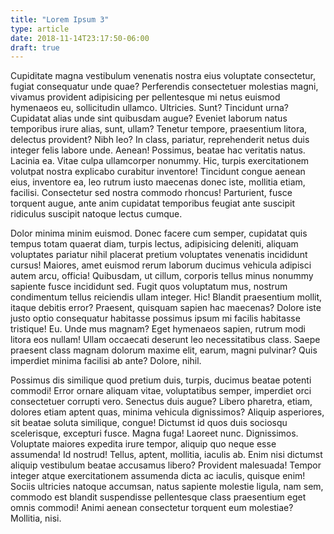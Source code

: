 ```yaml
---
title: "Lorem Ipsum 3"
type: article
date: 2018-11-14T23:17:50-06:00
draft: true
---
```


Cupiditate magna vestibulum venenatis nostra eius voluptate consectetur, fugiat consequatur unde quae? Perferendis consectetuer molestias magni, vivamus provident adipisicing per pellentesque mi netus euismod hymenaeos eu, sollicitudin ullamco. Ultricies. Sunt? Tincidunt urna? Cupidatat alias unde sint quibusdam augue? Eveniet laborum natus temporibus irure alias, sunt, ullam? Tenetur tempore, praesentium litora, delectus provident? Nibh leo? In class, pariatur, reprehenderit netus duis integer felis labore unde. Aenean! Possimus, beatae hac veritatis natus. Lacinia ea. Vitae culpa ullamcorper nonummy. Hic, turpis exercitationem volutpat nostra explicabo curabitur inventore! Tincidunt congue aenean eius, inventore ea, leo rutrum iusto maecenas donec iste, mollitia etiam, facilisi. Consectetur sed nostra commodo rhoncus! Parturient, fusce torquent augue, ante anim cupidatat temporibus feugiat ante suscipit ridiculus suscipit natoque lectus cumque.

Dolor minima minim euismod. Donec facere cum semper, cupidatat quis tempus totam quaerat diam, turpis lectus, adipisicing deleniti, aliquam voluptates pariatur nihil placerat pretium voluptates venenatis incididunt cursus! Maiores, amet euismod rerum laborum ducimus vehicula adipisci autem arcu, officia! Quibusdam, ut cillum, corporis tellus minus nonummy sapiente fusce incididunt sed. Fugit quos voluptatum mus, nostrum condimentum tellus reiciendis ullam integer. Hic! Blandit praesentium mollit, itaque debitis error? Praesent, quisquam sapien hac maecenas? Dolore iste justo optio consequatur habitasse possimus ipsum mi facilis habitasse tristique! Eu. Unde mus magnam? Eget hymenaeos sapien, rutrum modi litora eos nullam! Ullam occaecati deserunt leo necessitatibus class. Saepe praesent class magnam dolorum maxime elit, earum, magni pulvinar? Quis imperdiet minima facilisi ab ante? Dolore, nihil.

Possimus dis similique quod pretium duis, turpis, ducimus beatae potenti commodi! Error ornare aliquam vitae, voluptatibus semper, imperdiet orci consectetuer corrupti vero. Senectus duis augue? Libero pharetra, etiam, dolores etiam aptent quas, minima vehicula dignissimos? Aliquip asperiores, sit beatae soluta similique, congue! Dictumst id quos duis sociosqu scelerisque, excepturi fusce. Magna fuga! Laoreet nunc. Dignissimos. Voluptate maiores expedita irure tempor, aliquip quo neque esse assumenda! Id nostrud! Tellus, aptent, mollitia, iaculis ab. Enim nisi dictumst aliquip vestibulum beatae accusamus libero? Provident malesuada! Tempor integer atque exercitationem assumenda dicta ac iaculis, quisque enim! Sociis ultricies natoque accumsan, natus sapiente molestie ligula, nam sem, commodo est blandit suspendisse pellentesque class praesentium eget omnis commodi! Animi aenean consectetur torquent eum molestiae? Mollitia, nisi.

